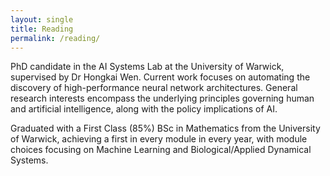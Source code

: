 ```yaml
---
layout: single
title: Reading
permalink: /reading/
---
```

<p>PhD candidate in the AI Systems Lab at the University of Warwick, supervised by Dr Hongkai Wen. Current work focuses on automating the discovery of high-performance neural network architectures. General research interests encompass the underlying principles governing human and artificial intelligence, along with the policy implications of AI. </p>

<p>Graduated with a First Class (85%) BSc in Mathematics from the University of Warwick, achieving a first in every module in every year, with module choices focusing on Machine Learning and Biological/Applied Dynamical Systems.</p>
